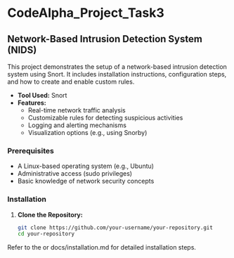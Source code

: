 # CodeAlpha_Project_Task3
## Network-Based Intrusion Detection System (NIDS)

This project demonstrates the setup of a network-based intrusion detection system using Snort. It includes installation instructions, configuration steps, and how to create and enable custom rules.

- **Tool Used:** Snort
- **Features:** 
  - Real-time network traffic analysis
  - Customizable rules for detecting suspicious activities
  - Logging and alerting mechanisms
  - Visualization options (e.g., using Snorby)
 
    
### Prerequisites

- A Linux-based operating system (e.g., Ubuntu)
- Administrative access (sudo privileges)
- Basic knowledge of network security concepts

### Installation

1. **Clone the Repository:**
   ```bash
   git clone https://github.com/your-username/your-repository.git
   cd your-repository

 Refer to the or docs/installation.md for detailed installation steps.
